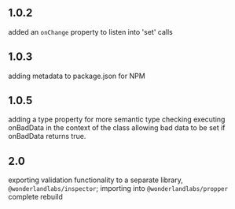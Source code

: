 ## 1.0.2

added an `onChange` property to listen into 'set' calls

## 1.0.3 

adding metadata to package.json for NPM

## 1.0.5

adding a type property for more semantic type checking
executing onBadData in the context of the class
allowing bad data to be set if onBadData returns true.

## 2.0

exporting validation functionality to a separate library, 
`@wonderlandlabs/inspector`; importing into `@wonderlandlabs/propper`
complete rebuild 
